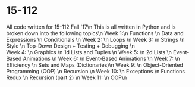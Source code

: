 # 15-112
All code written for 15-112 Fall '17\n
This is all written in Python and is broken down into the following topics\n
Week 1:\n
Functions \n 
Data and Expressions \n 
Conditionals \n 
Week 2: \n 
Loops \n 
Week 3: \n 
Strings \n 
Style \n 
Top-Down Design + Testing + Debugging \n  
Week 4: \n 
Graphics \n 
1d Lists and Tuples \n 
Week 5: \n 
2d Lists \n 
Event-Based Animations \n 
Week 6: \n 
Event-Based Animations \n 
Week 7: \n 
Efficiency \n 
Sets and Maps (Dictionaries)\n 
Week 9: \n 
Object-Oriented Programming (OOP) \n 
Recursion \n 
Week 10: \n 
Exceptions \n 
Functions Redux \n 
Recursion (part 2) \n 
Week 11: \n 
OOP\n 
